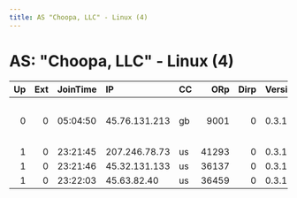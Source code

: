 ```yaml
---
title: AS "Choopa, LLC" - Linux (4)
---
```


# AS: "Choopa, LLC" - Linux (4)

|   Up |   Ext | JoinTime   | IP            | CC   |   ORp |   Dirp | Version   | Contact                      | Nickname        |   eFamMembers |
|-----:|------:|:-----------|:--------------|:-----|------:|-------:|:----------|:-----------------------------|:----------------|--------------:|
|    0 |     0 | 05:04:50   | 45.76.131.213 | gb   |  9001 |      0 | 0.3.1.9   | Gibbly &lt;Gibbly at protonm | GibblyInEngland |             1 |
|    1 |     0 | 23:21:45   | 207.246.78.73 | us   | 41293 |      0 | 0.3.1.9   | None                         | Unnamed         |             1 |
|    1 |     0 | 23:21:46   | 45.32.131.133 | us   | 36137 |      0 | 0.3.1.9   | None                         | Unnamed         |             1 |
|    1 |     0 | 23:22:03   | 45.63.82.40   | us   | 36459 |      0 | 0.3.1.8   | None                         | Unnamed         |             1 |
